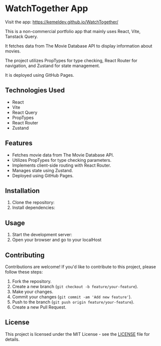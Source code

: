 # WatchTogether App

Visit the app: https://kemeldev.github.io/WatchTogether/

This is a non-commercial portfolio app that mainly uses React, Vite, Tanstack Query.

It fetches data from The Movie Database API to display information about movies. 

The project utilizes PropTypes for type checking, React Router for navigation, and Zustand for state management. 

It is deployed using GitHub Pages.

## Technologies Used

- React
- Vite
- React Query
- PropTypes
- React Router
- Zustand

## Features

- Fetches movie data from The Movie Database API.
- Utilizes PropTypes for type checking parameters.
- Implements client-side routing with React Router.
- Manages state using Zustand.
- Deployed using GitHub Pages.

## Installation

1. Clone the repository:
2. Install dependencies:

## Usage

1. Start the development server:
2. Open your browser and go to your localHost

## Contributing

Contributions are welcome! If you'd like to contribute to this project, please follow these steps:

1. Fork the repository.
2. Create a new branch (`git checkout -b feature/your-feature`).
3. Make your changes.
4. Commit your changes (`git commit -am 'Add new feature'`).
5. Push to the branch (`git push origin feature/your-feature`).
6. Create a new Pull Request.

## License

This project is licensed under the MIT License - see the [LICENSE](LICENSE) file for details.
